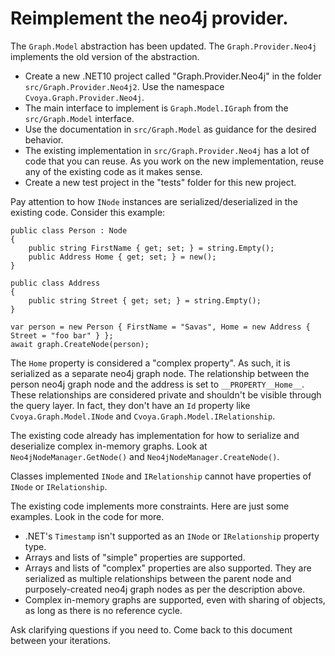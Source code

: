 # Reimplement the neo4j provider.

The `Graph.Model` abstraction has been updated. The `Graph.Provider.Neo4j` implements the old version of the abstraction.

- Create a new .NET10 project called "Graph.Provider.Neo4j" in the folder `src/Graph.Provider.Neo4j2`. Use the namespace `Cvoya.Graph.Provider.Neo4j`.
- The main interface to implement is `Graph.Model.IGraph` from the `src/Graph.Model` interface.
- Use the documentation in `src/Graph.Model` as guidance for the desired behavior.
- The existing implementation in `src/Graph.Provider.Neo4j` has a lot of code that you can reuse. As you work on the new implementation, reuse any of the existing code as it makes sense.
- Create a new test project in the "tests" folder for this new project.

Pay attention to how `INode` instances are serialized/deserialized in the existing code. Consider this example:

```
public class Person : Node
{
    public string FirstName { get; set; } = string.Empty();
    public Address Home { get; set; } = new();
}

public class Address
{
    public string Street { get; set; } = string.Empty();
}

var person = new Person { FirstName = "Savas", Home = new Address { Street = "foo bar" } };
await graph.CreateNode(person);
```

The `Home` property is considered a "complex property". As such, it is serialized as a separate neo4j graph node. The relationship between the person neo4j graph node and the address is set to `__PROPERTY__Home__`. These relationships are considered private and shouldn't be visible through the query layer. In fact, they don't have an `Id` property like `Cvoya.Graph.Model.INode` and `Cvoya.Graph.Model.IRelationship`.

The existing code already has implementation for how to serialize and deserialize complex in-memory graphs. Look at `Neo4jNodeManager.GetNode()` and `Neo4jNodeManager.CreateNode()`.

Classes implemented `INode` and `IRelationship` cannot have properties of `INode` or `IRelationship`.

The existing code implements more constraints. Here are just some examples. Look in the code for more.

- .NET's `Timestamp` isn't supported as an `INode` or `IRelationship` property type.
- Arrays and lists of "simple" properties are supported.
- Arrays and lists of "complex" properties are also supported. They are serialized as multiple relationships between the parent node and purposely-created neo4j graph nodes as per the description above.
- Complex in-memory graphs are supported, even with sharing of objects, as long as there is no reference cycle.

Ask clarifying questions if you need to. Come back to this document between your iterations.
